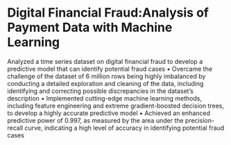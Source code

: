 # Digital Financial Fraud:Analysis of Payment Data with Machine Learning

Analyzed a time series dataset on digital financial fraud to develop a predictive model that can identify potential fraud
cases
• Overcame the challenge of the dataset of 6 million rows being highly imbalanced by conducting a detailed exploration
and cleaning of the data, including identifying and correcting possible discrepancies in the dataset’s description
• Implemented cutting-edge machine learning methods, including feature engineering and extreme gradient-boosted
decision trees, to develop a highly accurate predictive model
• Achieved an enhanced predictive power of 0.997, as measured by the area under the precision-recall curve, indicating a
high level of accuracy in identifying potential fraud cases
